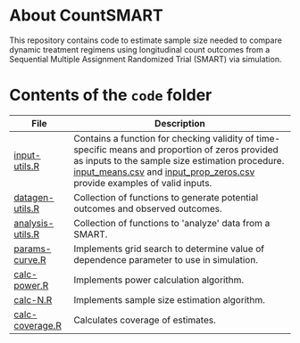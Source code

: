 # About CountSMART

This repository contains code to estimate sample size needed to compare dynamic treatment regimens using longitudinal count outcomes from a Sequential Multiple Assignment Randomized Trial (SMART) via simulation.

# Contents of the `code` folder

File | Description
------------------------ | -------------------------
[input-utils.R](https://github.com/jamieyap/CountSMART/tree/master/code/input-utils.R) | Contains a function for checking validity of time-specific means and proportion of zeros provided as inputs to the sample size estimation procedure. [input_means.csv](https://github.com/jamieyap/CountSMART/tree/master/run-examples/dat-example-01a/input_means.csv) and [input_prop_zeros.csv](https://github.com/jamieyap/CountSMART/tree/master/run-examples/dat-example-01a/input_prop_zeros.csv)  provide examples of valid inputs.
[datagen-utils.R](https://github.com/jamieyap/CountSMART/tree/master/code/datagen-utils.R) | Collection of functions to generate potential outcomes and observed outcomes.
[analysis-utils.R](https://github.com/jamieyap/CountSMART/tree/master/code/analysis-utils.R) | Collection of functions to 'analyze' data from a SMART.
[params-curve.R](https://github.com/jamieyap/CountSMART/tree/master/code/params-curve.R) | Implements grid search to determine value of dependence parameter to use in simulation.
[calc-power.R](https://github.com/jamieyap/CountSMART/tree/master/code/calc-power.R) |  Implements power calculation algorithm.
[calc-N.R](https://github.com/jamieyap/CountSMART/tree/master/code/calc-N.R) |  Implements sample size estimation algorithm.
[calc-coverage.R](https://github.com/jamieyap/CountSMART/tree/master/code/calc-coverage.R) |  Calculates coverage of estimates.
